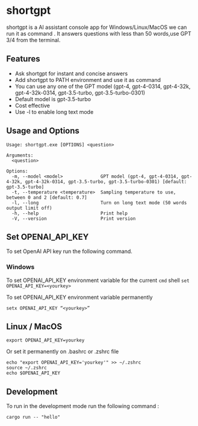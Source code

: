 # shortgpt 

shortgpt is a AI assistant console app for Windows/Linux/MacOS we can run it as command . It answers questions with less than 50 words,use GPT 3/4 from the terminal.



## Features 
 - Ask shortgpt for instant and concise answers
 - Add shortgpt to PATH environment and use it as command
 - You can use any one of the GPT model (gpt-4, gpt-4-0314, gpt-4-32k, gpt-4-32k-0314, gpt-3.5-turbo, gpt-3.5-turbo-0301)
 - Default model is gpt-3.5-turbo
 - Cost effective
 - Use -l to enable long text mode


## Usage and Options
```
Usage: shortgpt.exe [OPTIONS] <question>

Arguments:
  <question>

Options:
  -m, --model <model>              GPT model (gpt-4, gpt-4-0314, gpt-4-32k, gpt-4-32k-0314, gpt-3.5-turbo, gpt-3.5-turbo-0301) [default: gpt-3.5-turbo]
  -t, --temperature <temperature>  Sampling temperature to use, between 0 and 2 [default: 0.7]
  -l, --long                       Turn on long text mode (50 words output limit off)
  -h, --help                       Print help
  -V, --version                    Print version
```

## Set OPENAI_API_KEY 
To set OpenAI API key run the following command.
### Windows
 To set OPENAI_API_KEY environment variable for the current `cmd` shell
 `set OPENAI_API_KEY=<yourkey>`

 To set OPENAI_API_KEY environment variable permanently

`setx OPENAI_API_KEY “<yourkey>”`

## Linux / MacOS

`export OPENAI_API_KEY=yourkey`

Or set it permanently on .bashrc or .zshrc file
```
echo "export OPENAI_API_KEY='yourkey'" >> ~/.zshrc
source ~/.zshrc
echo $OPENAI_API_KEY
```

## Development

To run in the development mode run the following command :

`cargo run -- "hello"`